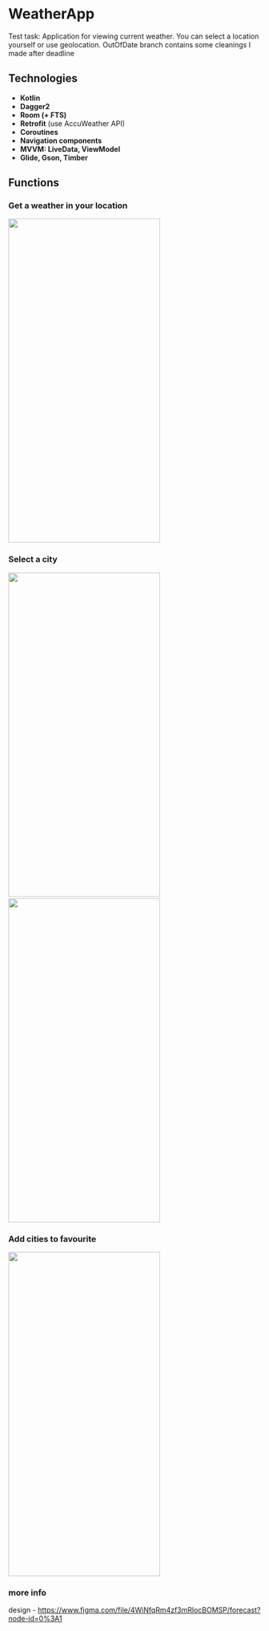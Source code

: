 # WeatherApp
Test task: Application for viewing current weather. You can select a location yourself or use geolocation.
OutOfDate branch contains some cleanings I made after deadline

## Technologies
- **Kotlin**
- **Dagger2**
- **Room (+ FTS)**
- **Retrofit** (use AccuWeather API)
- **Coroutines**
- **Navigation components**
- **MVVM: LiveData, ViewModel**
- **Glide, Gson, Timber**

## Functions

### Get a weather in your location
<div>
<img src="https://drive.google.com/uc?export=view&id=1nRYwvLcJr0B1YwBUEi-EkzKFRtGl2ZMw" width="303" height="646,5" />
</div>

### Select a city
<div>
<img src="https://drive.google.com/uc?export=view&id=1MR8G5DGt7EJJd8atGVU2hJn-Ezc2Y7SS" width="303" height="646,5" />
&nbsp;&nbsp;&nbsp;&nbsp;&nbsp;&nbsp;&nbsp;&nbsp;&nbsp;&nbsp;&nbsp;&nbsp;
<img src="https://drive.google.com/uc?export=view&id=1BsGxCDcuqVLjmrD-ezAT74gtYWY-KJ9o" width="303" height="646,5" />
</div>

### Add cities to favourite

<div>
<img src="https://drive.google.com/uc?export=view&id=1xttE5hKrB7IRlHEX_xkck50B8pAvaGcp" width="303" height="646,5" />
</div>

### more info
design - https://www.figma.com/file/4WiNfqRm4zf3mRlocBOMSP/forecast?node-id=0%3A1
